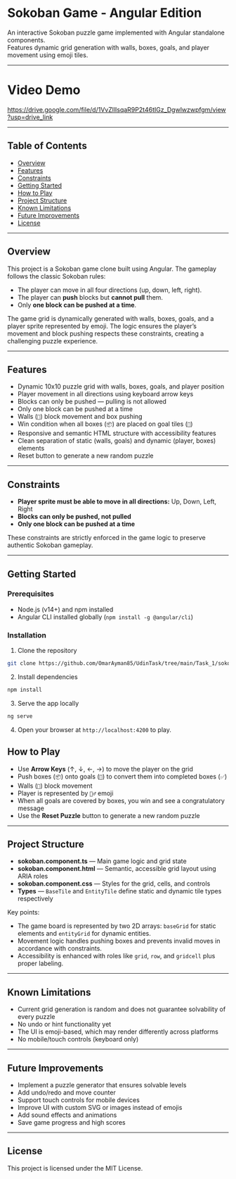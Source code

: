 # Sokoban Game - Angular Edition

An interactive Sokoban puzzle game implemented with Angular standalone components.  
Features dynamic grid generation with walls, boxes, goals, and player movement using emoji tiles.

---

# Video Demo

https://drive.google.com/file/d/1VvZllIsqaR9P2t46tIGz_Dgwlwzwpfgm/view?usp=drive_link

---

## Table of Contents

- [Overview](#overview)
- [Features](#features)
- [Constraints](#constraints)
- [Getting Started](#getting-started)
- [How to Play](#how-to-play)
- [Project Structure](#project-structure)
- [Known Limitations](#known-limitations)
- [Future Improvements](#future-improvements)
- [License](#license)

---

## Overview

This project is a Sokoban game clone built using Angular. The gameplay follows the classic Sokoban rules:

- The player can move in all four directions (up, down, left, right).
- The player can **push** blocks but **cannot pull** them.
- Only **one block can be pushed at a time**.

The game grid is dynamically generated with walls, boxes, goals, and a player sprite represented by emoji. The logic ensures the player’s movement and block pushing respects these constraints, creating a challenging puzzle experience.

---

## Features

- Dynamic 10x10 puzzle grid with walls, boxes, goals, and player position
- Player movement in all directions using keyboard arrow keys
- Blocks can only be pushed — pulling is not allowed
- Only one block can be pushed at a time
- Walls (`🧱`) block movement and box pushing
- Win condition when all boxes (`📦`) are placed on goal tiles (`🎯`)
- Responsive and semantic HTML structure with accessibility features
- Clean separation of static (walls, goals) and dynamic (player, boxes) elements
- Reset button to generate a new random puzzle

---

## Constraints

- **Player sprite must be able to move in all directions:** Up, Down, Left, Right
- **Blocks can only be pushed, not pulled**
- **Only one block can be pushed at a time**

These constraints are strictly enforced in the game logic to preserve authentic Sokoban gameplay.

---

## Getting Started

### Prerequisites

- Node.js (v14+) and npm installed
- Angular CLI installed globally (`npm install -g @angular/cli`)

### Installation

1. Clone the repository

```bash
git clone https://github.com/OmarAyman85/UdinTask/tree/main/Task_1/sokobanTask1
```

2. Install dependencies

```bash
npm install
```

3. Serve the app locally

```bash
ng serve
```

4. Open your browser at `http://localhost:4200` to play.


## How to Play

- Use **Arrow Keys** (↑, ↓, ←, →) to move the player on the grid
- Push boxes (`📦`) onto goals (`🎯`) to convert them into completed boxes (`✅`)
- Walls (`🧱`) block movement
- Player is represented by `🧍‍♂️` emoji
- When all goals are covered by boxes, you win and see a congratulatory message
- Use the **Reset Puzzle** button to generate a new random puzzle

---

## Project Structure

- **sokoban.component.ts** — Main game logic and grid state
- **sokoban.component.html** — Semantic, accessible grid layout using ARIA roles
- **sokoban.component.css** — Styles for the grid, cells, and controls
- **Types** — `BaseTile` and `EntityTile` define static and dynamic tile types respectively

Key points:

- The game board is represented by two 2D arrays: `baseGrid` for static elements and `entityGrid` for dynamic entities.
- Movement logic handles pushing boxes and prevents invalid moves in accordance with constraints.
- Accessibility is enhanced with roles like `grid`, `row`, and `gridcell` plus proper labeling.

---

## Known Limitations

- Current grid generation is random and does not guarantee solvability of every puzzle
- No undo or hint functionality yet
- The UI is emoji-based, which may render differently across platforms
- No mobile/touch controls (keyboard only)

---

## Future Improvements

- Implement a puzzle generator that ensures solvable levels
- Add undo/redo and move counter
- Support touch controls for mobile devices
- Improve UI with custom SVG or images instead of emojis
- Add sound effects and animations
- Save game progress and high scores

---

## License

This project is licensed under the MIT License.
